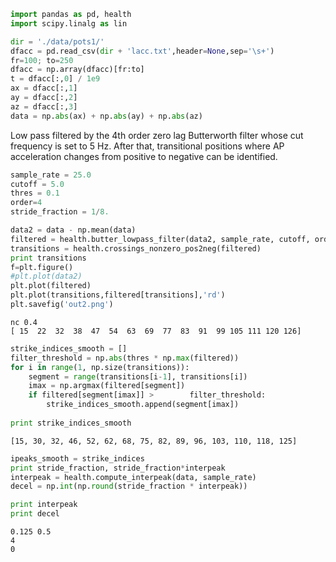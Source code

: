 
```python
import pandas as pd, health
import scipy.linalg as lin

dir = './data/pots1/'
dfacc = pd.read_csv(dir + 'lacc.txt',header=None,sep='\s+')
fr=100; to=250
dfacc = np.array(dfacc)[fr:to]
t = dfacc[:,0] / 1e9
ax = dfacc[:,1]
ay = dfacc[:,2]
az = dfacc[:,3]
data = np.abs(ax) + np.abs(ay) + np.abs(az)
```

Low pass filtered by the 4th order zero lag Butterworth filter whose
cut frequency is set to 5 Hz. After that, transitional positions where
AP acceleration changes from positive to negative can be identified.

```python
sample_rate = 25.0
cutoff = 5.0
thres = 0.1
order=4
stride_fraction = 1/8.

data2 = data - np.mean(data)
filtered = health.butter_lowpass_filter(data2, sample_rate, cutoff, order)
transitions = health.crossings_nonzero_pos2neg(filtered)
print transitions
f=plt.figure()
#plt.plot(data2)
plt.plot(filtered)
plt.plot(transitions,filtered[transitions],'rd')
plt.savefig('out2.png')
```

```text
nc 0.4
[ 15  22  32  38  47  54  63  69  77  83  91  99 105 111 120 126]
```

```python
strike_indices_smooth = []
filter_threshold = np.abs(thres * np.max(filtered))
for i in range(1, np.size(transitions)):
    segment = range(transitions[i-1], transitions[i])
    imax = np.argmax(filtered[segment])
    if filtered[segment[imax]] >	    filter_threshold:
        strike_indices_smooth.append(segment[imax])
	
print strike_indices_smooth
```

```text
[15, 30, 32, 46, 52, 62, 68, 75, 82, 89, 96, 103, 110, 118, 125]
```

```python
ipeaks_smooth = strike_indices
print stride_fraction, stride_fraction*interpeak
interpeak = health.compute_interpeak(data, sample_rate)
decel = np.int(np.round(stride_fraction * interpeak))

print interpeak
print decel
```

```text
0.125 0.5
4
0
```

















